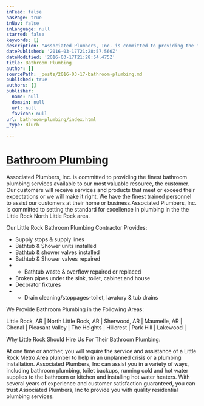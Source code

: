 ```yaml
---
inFeed: false
hasPage: true
inNav: false
inLanguage: null
starred: false
keywords: []
description: "Associated Plumbers, Inc. is committed to providing the finest\_bathroom plumbing\_services available to our most valuable resource, the customer. Our customers will receive services and products that meet or exceed their expectations or we will make it right. We have the finest trained personnel to assist our customers at their home or business.Associated Plumbers, Inc. is committed to setting the standard for excellence in plumbing in the the Little Rock North Little Rock area."
datePublished: '2016-03-17T21:28:57.560Z'
dateModified: '2016-03-17T21:28:54.475Z'
title: Bathroom Plumbing
author: []
sourcePath: _posts/2016-03-17-bathroom-plumbing.md
published: true
authors: []
publisher:
  name: null
  domain: null
  url: null
  favicon: null
url: bathroom-plumbing/index.html
_type: Blurb

---
```

# [Bathroom Plumbing][0]

Associated Plumbers, Inc. is committed to providing the finest bathroom plumbing services available to our most valuable resource, the customer. Our customers will receive services and products that meet or exceed their expectations or we will make it right. We have the finest trained personnel to assist our customers at their home or business.Associated Plumbers, Inc. is committed to setting the standard for excellence in plumbing in the the Little Rock North Little Rock area.

Our Little Rock  Bathroom Plumbing Contractor Provides:

* Supply stops & supply lines
* Bathtub & Shower units installed
* Bathtub & shower valves installed
* Bathtub & Shower valves repaired
* * Bathtub waste & overflow repaired or replaced
* Broken pipes under the sink, toilet, cabinet and house
* Decorator fixtures
* * Drain cleaning/stoppages-toilet, lavatory & tub drains

We Provide Bathroom Plumbing in the Following Areas:

Little Rock, AR | North Little Rock, AR | Sherwood, AR | Maumelle, AR | Chenal | Pleasant Valley | The Heights | Hillcrest | Park Hill | Lakewood | 

Why Little Rock Should Hire Us For Their Bathroom Plumbing:

At one time or another, you will require the service and assistance of a Little Rock Metro Area plumber to help in an unplanned crisis or a plumbing installation. Associated Plumbers, Inc can assist you in a variety of ways, including bathroom plumbing, toilet backups, running cold and hot water supplies to the bathroom or kitchen and installing hot water heaters. With several years of experience and customer satisfaction guaranteed, you can trust Associated Plumbers, Inc to provide you with quality residential plumbing services.

[0]: null